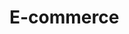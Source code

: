 # E-commerce
<!-- <section id="image-carousel" class="splide" aria-label="Beautiful Images">
                            <div class="splide__track">
                                  <ul class="splide__list">
                                      <li class="splide__slide">
                                          <img src="./img/boots-1638873_1920.jpg" alt="">
                                      </li>
                                      <li class="splide__slide">
                                          <img src="image02.jpg" alt="">
                                      </li>
                                      <li class="splide__slide">
                                          <img src="image03.jpg" alt="">
                                      </li>
                                  </ul>
                            </div>
                          </section> -->